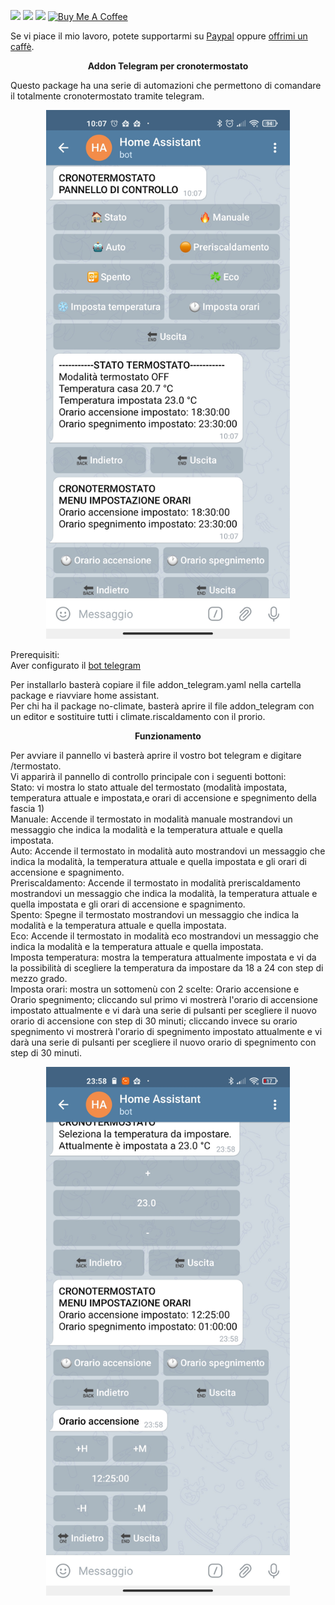 <img src="https://img.shields.io/badge/Versione-1.0-green"> <img src="https://img.shields.io/badge/Aggiornato-si-orange"> <a href="https://forum.hassiohelp.eu/d/503-package-cronotermostato"><img src="https://img.shields.io/badge/Forum-hassiohelp-blue"></a> <a href="https://www.buymeacoffee.com/mariocandida80"><img src="https://cdn.buymeacoffee.com/buttons/default-orange.png" width="90" alt="Buy Me A Coffee"></a>
<br>

Se vi piace il mio lavoro, potete supportarmi su <a href="https://www.paypal.com/paypalme/mariocandida">Paypal</a> oppure <a href="https://www.buymeacoffee.com/mariocandida80">offrimi un caffè</a>.<br>
<p align="center"/> <b>Addon Telegram per cronotermostato</b> <br> </p>

Questo package ha una serie di automazioni che permettono di comandare il totalmente cronotermostato tramite telegram. <br>
<p align="center"/><img src="https://github.com/mariocandida80/addon_telegram/blob/master/foto/pannello1.jpg" width="390"></p>

Prerequisiti:<br>
Aver configurato il <a href="https://github.com/mariocandida80/addon_telegram/wiki">bot telegram</a><br>

Per installarlo basterà copiare il file addon_telegram.yaml nella cartella package e riavviare home assistant.<br>
Per chi ha il package no-climate, basterà aprire il file addon_telegram con un editor e sostituire tutti i climate.riscaldamento con il prorio.<br>

<p align="center"/> <b>Funzionamento</b> <br> </p>
Per avviare il pannello vi basterà aprire il vostro bot telegram e digitare /termostato.<br>
Vi apparirà il pannello di controllo principale con i seguenti bottoni:<br>
Stato: vi mostra lo stato attuale del termostato (modalità impostata, temperatura attuale e impostata,e orari di accensione e spegnimento della fascia 1)<br>
Manuale: Accende il termostato in modalità manuale mostrandovi un messaggio che indica la modalità e la temperatura attuale e quella impostata.<br>
Auto: Accende il termostato in modalità auto mostrandovi un messaggio che indica la modalità, la temperatura attuale e quella impostata e gli orari di accensione e spagnimento.<br>
Preriscaldamento: Accende il termostato in modalità preriscaldamento mostrandovi un messaggio che indica la modalità, la temperatura attuale e quella impostata e gli orari di accensione e spagnimento.<br>
Spento: Spegne il termostato mostrandovi un messaggio che indica la modalità e la temperatura attuale e quella impostata.<br>
Eco: Accende il termostato in modalità eco mostrandovi un messaggio che indica la modalità e la temperatura attuale e quella impostata.<br>
Imposta temperatura: mostra la temperatura attualmente impostata e vi da la possibilità di scegliere la temperatura da impostare da 18 a 24 con step di mezzo grado.<br>
Imposta orari: mostra un sottomenù con 2 scelte: Orario accensione e Orario spegnimento; cliccando sul primo vi mostrerà l'orario di accensione impostato attualmente e vi darà una serie di pulsanti per scegliere il nuovo orario di accensione con step di 30 minuti; cliccando invece su orario spegnimento vi mostrerà l'orario di spegnimento impostato attualmente e vi darà una serie di pulsanti per scegliere il nuovo orario di spegnimento con step di 30 minuti.<br>
<p align="center"/><img src="https://github.com/mariocandida80/addon_telegram/blob/master/foto/pannello2.jpg" width="390">  </p>
